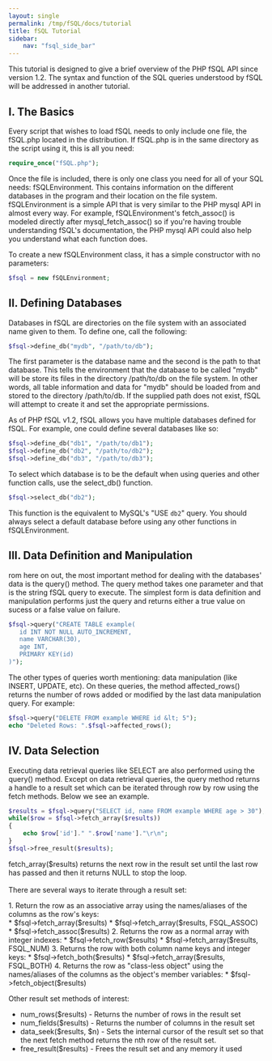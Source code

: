 ```yaml
---
layout: single
permalink: /tmp/fSQL/docs/tutorial
title: fSQL Tutorial
sidebar:
    nav: "fsql_side_bar"
---
```


This tutorial is designed to give a brief overview of the PHP fSQL API since version 1.2.
The syntax and function of the SQL queries understood by fSQL will be
addressed in another tutorial.

## I. The Basics

Every script that wishes to load fSQL needs to only include one file, the fSQL.php
located in the distribution.  If fSQL.php is in the same directory as the script using it,
this is all you need:

```php
require_once("fSQL.php");
```

Once the file is included, there is only one class you need for all of your SQL needs:
fSQLEnvironment.  This contains information on the different databases in the program
and their location on the file system.  fSQLEnvironment is a simple API that is very similar to the PHP mysql
API in almost every way.  For example, fSQLEnvironment's fetch_assoc() is modeled directly
after mysql_fetch_assoc() so if you're having trouble understanding fSQL's documentation,
the PHP mysql API could also help you understand what each function does.

To create a new fSQLEnvironment class, it has a simple constructor with no parameters:

```php
$fsql = new fSQLEnvironment;
```

## II. Defining Databases

Databases in fSQL are directories on the file system with an associated name
given to them.  To define one, call the following:

```php
$fsql->define_db("mydb", "/path/to/db");
```

<p>The first parameter is the database name and the second is the path to that database.
This tells the environment that the database to be called "mydb" will be
store its files in the directory /path/to/db on the file system.  In other words,
all table information and data for "mydb" should be loaded from and stored to
the directory /path/to/db.  If the supplied path does not exist, fSQL will attempt
to create it and set the appropriate permissions.

As of PHP fSQL v1.2, fSQL allows you have multiple databases defined for
fSQL.  For example, one could define several databases like so:

```php
$fsql->define_db("db1", "/path/to/db1");
$fsql->define_db("db2", "/path/to/db2");
$fsql->define_db("db3", "/path/to/db3");
```

To select which database is to be the default when using queries and other function
calls, use the select_db() function.

```php
$fsql->select_db("db2");
```

This function is the equivalent to MySQL's "USE `db2`" query.  You should always
select a default database before using any other functions in fSQLEnvironment.

## III. Data Definition and Manipulation

rom here on out, the most important method for dealing with the databases'
data is the query() method.  The query method takes one parameter and that is the string
fSQL query to execute.  The simplest form is data definition and manipulation
performs just the query and returns either a true value on sucess or a false
value on failure.</p>

```php
$fsql->query("CREATE TABLE example(
   id INT NOT NULL AUTO_INCREMENT,
   name VARCHAR(30), 
   age INT,
   PRIMARY KEY(id)
)");
```

The other types of queries worth mentioning: data manipulation (like INSERT, UPDATE, etc).
On these queries, the method affected_rows() returns the number of rows added or modified
by the last data manipulation query.  For example:</p>

```php
$fsql->query("DELETE FROM example WHERE id &lt; 5");
echo "Deleted Rows: ".$fsql->affected_rows();
```

## IV. Data Selection

Executing data retrieval queries like SELECT are also performed using the query() method.
Except on data retrieval queries, the query method returns a handle to a result set
which can be iterated through row by row using the fetch methods.  Below we see an example.

```php
$results = $fsql->query("SELECT id, name FROM example WHERE age > 30");
while($row = $fsql->fetch_array($results))
{
	echo $row['id']." ".$row['name']."\r\n";
}
$fsql->free_result($results);
```

<p>fetch_array($results) returns the next row in the result set until the last row
has passed and then it returns NULL to stop the loop.<br /><br />
There are several ways to iterate through a result set:</p>
1. Return the row as an associative array using the names/aliases of the columns as the row's keys:<br/>
    * $fsql->fetch_array($results)
    * $fsql->fetch_array($results, FSQL_ASSOC)
    * $fsql->fetch_assoc($results)
2. Returns the row as a normal array with integer indexes:
    * $fsql->fetch_row($results)
    * $fsql->fetch_array($results, FSQL_NUM)
3. Returns the row with both column name keys and integer keys:
    * $fsql->fetch_both($results)
    * $fsql->fetch_array($results, FSQL_BOTH)
4. Returns the row as "class-less object" using the names/aliases of the columns as the object's member variables:
    * $fsql->fetch_object($results)

Other result set methods of interest:
* num_rows($results) - Returns the number of rows in the result set
* num_fields($results) - Returns the number of columns in the result set
* data_seek($results, $n) - Sets the internal cursor of the result set so that the next fetch method returns the nth row of the result set.
* free_result($results) - Frees the result set and any memory it used

